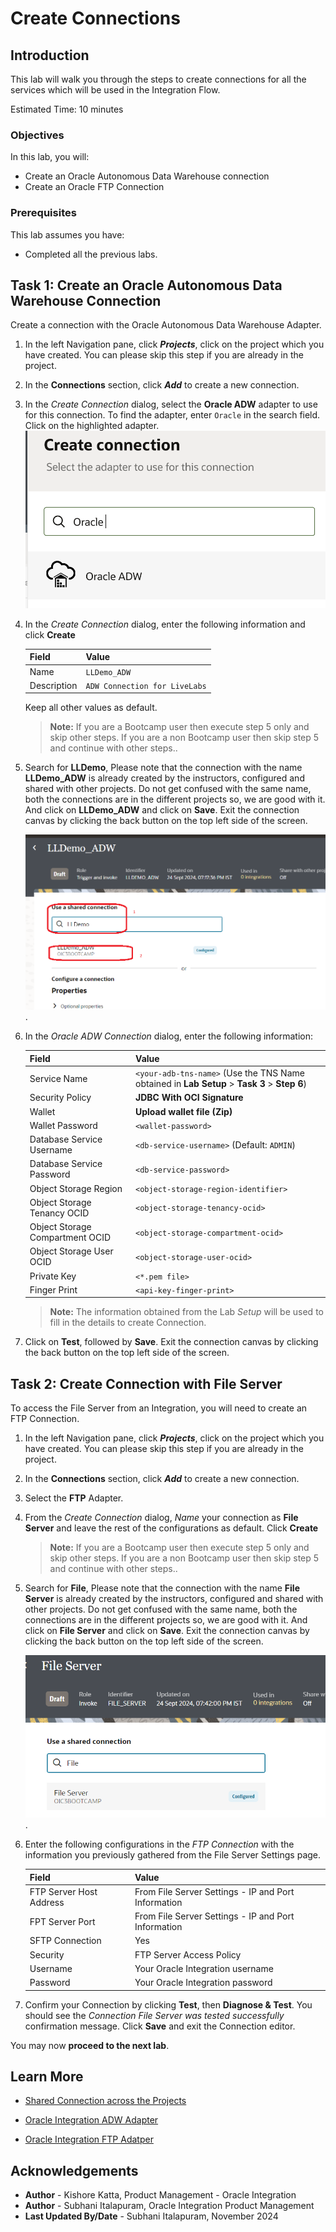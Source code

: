 # Create Connections

## Introduction

This lab will walk you through the steps to create connections for all the services which will be used in the Integration Flow.

Estimated Time: 10 minutes

### Objectives

In this lab, you will:

- Create an Oracle Autonomous Data Warehouse connection
- Create an Oracle FTP Connection

### Prerequisites

This lab assumes you have:

- Completed all the previous labs.

## Task 1: Create an Oracle Autonomous Data Warehouse Connection

Create a connection with the Oracle Autonomous Data Warehouse Adapter.

1. In the left Navigation pane, click ***Projects***, click on the project which you have created.
    You can please skip this step if you are already in the project.
2. In the **Connections** section, click ***Add*** to create a new connection.

3. In the *Create Connection* dialog, select the **Oracle ADW** adapter to use for this connection. To find the adapter, enter `Oracle` in the search field. Click on the highlighted adapter.
    ![Create ADW connection](images/create-adw-connection.png)

4. In the *Create Connection* dialog, enter the following information and click **Create**

    | **Field**        | **Value**          |
    | --- | ----------- |
    | Name         | `LLDemo_ADW`       |
    | Description  | `ADW Connection for LiveLabs` |

    Keep all other values as default.

    > **Note:** If you are a Bootcamp user then execute step 5 only and skip other steps.
    If you are a non Bootcamp user then skip step 5 and continue with other steps..

5. Search for **LLDemo**, Please note that the connection with the name **LLDemo\_ADW** is already created by the instructors, configured and shared with other projects.
Do not get confused with the same name, both the connections are in the different projects so, we are good with it. And click on **LLDemo\_ADW** and click on **Save**. Exit the connection canvas by clicking the back button on the top left side of the screen.

    ![Shared Connection](images/lldemosharedconnection.png).

6. In the *Oracle ADW Connection* dialog, enter the following information:

    | **Field**  | **Value** |
    |---------------|----------------|
    |Service Name | `<your-adb-tns-name>` (Use the TNS Name obtained in **Lab Setup** &gt; **Task 3** &gt; **Step 6**) |
    |Security Policy | **JDBC With OCI Signature**|
    |Wallet | **Upload wallet file (Zip)** |
    |Wallet Password | `<wallet-password>`|
    |Database Service Username | `<db-service-username>` (Default: `ADMIN`)|
    |Database Service Password | `<db-service-password>` |
    |Object Storage Region | `<object-storage-region-identifier>` |
    |Object Storage Tenancy OCID | `<object-storage-tenancy-ocid>` |
    |Object Storage Compartment OCID | `<object-storage-compartment-ocid>` |
    |Object Storage User OCID | `<object-storage-user-ocid>` |
    |Private Key | `<*.pem file>` |
    |Finger Print | `<api-key-finger-print>` |

    > **Note:**  The information obtained from the Lab *Setup* will be used to fill in the details to create Connection.

7. Click on **Test**, followed by **Save**. Exit the connection canvas by clicking the back button on the top left side of the screen.

## Task 2: Create Connection with File Server

To access the File Server from an Integration, you will need to create an FTP Connection.  

1. In the left Navigation pane, click ***Projects***, click on the project which you have created.
    You can please skip this step if you are already in the project.
2. In the **Connections** section, click ***Add*** to create a new connection.

3. Select the **FTP** Adapter.
4. From the *Create Connection* dialog, *Name* your connection as **File Server** and leave the rest of the configurations as default. Click **Create**
    > **Note:** If you are a Bootcamp user then execute step 5 only and skip other steps.
    If you are a non Bootcamp user then skip step 5 and continue with other steps..

5. Search for **File**, Please note that the connection with the name **File Server** is already created by the instructors, configured and shared with other projects.
Do not get confused with the same name, both the connections are in the different projects so, we are good with it. And click on **File Server** and click on **Save**. Exit the connection canvas by clicking the back button on the top left side of the screen.

    ![File Server Connection](images/fileserversharedconn.png).

6. Enter the following configurations in the *FTP Connection* with the information you previously gathered from the File Server Settings page.  

    | Field                   | Value                                                 |
    |-------------------------|-------------------------------------------------------|
    | FTP Server Host Address | From File Server Settings - IP and Port Information   |
    | FPT Server Port         | From File Server Settings - IP and Port Information   |
    | SFTP Connection         | Yes                                                   |
    | Security                | FTP Server Access Policy                              |
    | Username                | Your Oracle Integration username                      |
    | Password                | Your Oracle Integration password                      |

7. Confirm your Connection by clicking **Test**, then **Diagnose & Test**. You should see the *Connection File Server was tested successfully* confirmation message. Click **Save** and exit the Connection editor.

You may now **proceed to the next lab**.

## Learn More

- [Shared Connection across the Projects](https://docs.oracle.com/en/cloud/paas/application-integration/integrations-user/design-project.html#GUID-8B2FBBB5-4F68-4690-AD73-19F79E5577C8)
- [Oracle Integration ADW Adapter](https://docs.oracle.com/en/cloud/paas/application-integration/adw-adapter/oracle-autonomous-data-warehouse-adapter-capabilities.html)

- [Oracle Integration FTP Adatper](https://docs.oracle.com/en/cloud/paas/application-integration/ftp-adapter/ftp-adapter-capabilities.html#GUID-59194DED-31DC-4E3D-893C-0064D7CC65A0)

## Acknowledgements

- **Author** - Kishore Katta, Product Management - Oracle Integration
- **Author** - Subhani Italapuram, Oracle Integration Product Management
- **Last Updated By/Date** - Subhani Italapuram, November 2024
